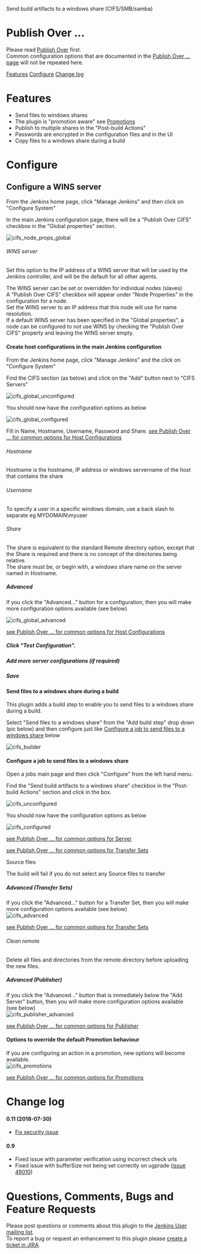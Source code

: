 Send build artifacts to a windows share (CIFS/SMB/samba)

# Publish Over ...

Please read [Publish Over](https://plugins.jenkins.io/publish-over/) first.  
Common configuration options that are documented in the [Publish Over ... page](https://plugins.jenkins.io/publish-over/) will not be repeated here.

[Features](https://plugins.jenkins.io/publish-over/#features)
[Configure](https://plugins.jenkins.io/publish-over/#configuration)
[Change log](https://plugins.jenkins.io/publish-over/#releases)

# Features

-   Send files to windows shares
-   The plugin is "promotion aware" see
    [Promotions](https://plugins.jenkins.io/publish-over/#promotions)
-   Publish to multiple shares in the "Post-build Actions"
-   Passwords are encrypted in the configuration files and in the UI
-   Copy files to a windows share during a build

# Configure

## Configure a WINS server

From the Jenkins home page, click "Manage Jenkins" and then click on
"Configure System"

In the main Jenkins configuration page, there will be a "Publish Over
CIFS" checkbox in the "Global properties" section.

![cifs_node_props_global](docs/images/cifs_node_props_global.png)

###### WINS server

Set this option to the IP address of a WINS server that will be used by
the Jenkins controller, and will be the default for all other agents.

The WINS server can be set or overridden for individual nodes (slaves)  
A "Publish Over CIFS" checkbox will appear under "Node Properties" in
the configuration for a node.  
Set the WINS server to an IP address that this node will use for name
resolution.  
If a default WINS server has been specified in the "Global properties",
a node can be configured to not use WINS by checking the "Publish Over
CIFS" property and leaving the WINS server empty.

#### Create host configurations in the main Jenkins configuration

From the Jenkins home page, click "Manage Jenkins" and the click on
"Configure System"

Find the CIFS section (as below) and click on the "Add" button next to
"CIFS Servers"

![cifs_global_unconfigured](docs/images/cifs_global_unconfigured.png)

You should now have the configuration options as below

![cifs_global_configured](docs/images/cifs_global_configured.png)

Fill in Name, Hostname, Username, Password and Share. [see Publish Over
... for common options for Host
Configurations](http://localhost:8085/display/JENKINS/Publish+Over#PublishOver-host)

###### Hostname

Hostname is the hostname, IP address or windows servername of the host
that contains the share

###### Username

To specify a user in a specific windows domain, use a back slash to
separate eg MYDOMAIN\\myuser

###### Share

The share is equivalent to the standard Remote directory option, except
that the Share is required and there is no concept of the directories
being relative.  
The share must be, or begin with, a windows share name on the server
named in Hostname.

##### Advanced

If you click the "Advanced..." button for a configuration, then you will
make more configuration options available (see below)

![cifs_global_advanced](docs/images/cifs_global_advanced.png)

[see Publish Over ... for common options for Host
Configurations](http://localhost:8085/display/JENKINS/Publish+Over#PublishOver-host)

##### Click "Test Configuration".

##### Add more server configurations (if required)

##### Save

#### Send files to a windows share during a build

This plugin adds a build step to enable you to send files to a windows
share during a build.

Select "Send files to a windows share" from the "Add build step" drop
down (pic below) and then configure just like [Configure a job to send
files to a windows
share](http://localhost:8085/display/JENKINS/Publish+Over+CIFS+Plugin#PublishOverCIFSPlugin-configjob)
below

![cifs_builder](docs/images/cifs_builder.png)

#### Configure a job to send files to a windows share

Open a jobs main page and then click "Configure" from the left hand
menu.

Find the "Send build artifacts to a windows share" checkbox in the
"Post-build Actions" section and click in the box.

![cifs_unconfigured](docs/images/cifs_unconfigured.png)

You should now have the configuration options as below

![cifs_configured](docs/images/cifs_configured.png)

[see Publish Over ... for common options for
Server](http://localhost:8085/display/JENKINS/Publish+Over#PublishOver-server)

[see Publish Over ... for common options for Transfer
Sets](http://localhost:8085/display/JENKINS/Publish+Over#PublishOver-transfer)

Source files

The build will fail if you do not select any Source files to transfer

##### Advanced (Transfer Sets)

If you click the "Advanced..." button for a Transfer Set, then you will
make more configuration options available (see below)  
![cifs_advanced](docs/images/cifs_advanced.png)

[see Publish Over ... for common options for Transfer
Sets](http://localhost:8085/display/JENKINS/Publish+Over#PublishOver-transfer)

###### Clean remote

Delete all files and directories from the remote directory before
uploading the new files.

##### Advanced (Publisher)

If you click the "Advanced..." button that is immediately below the "Add
Server" button, then you will make more configuration options available
(see below)  
![cifs_publisher_advanced](docs/images/cifs_publisher_advanced.png)

[see Publish Over ... for common options for
Publisher](http://localhost:8085/display/JENKINS/Publish+Over#PublishOver-publisher)

#### Options to override the default Promotion behaviour

If you are configuring an action in a promotion, new options will become
available.  
![cifs_promotions](docs/images/cifs_promotions.png)

[see Publish Over ... for common options for
Promotions](http://localhost:8085/display/JENKINS/Publish+Over#PublishOver-promotions)

# Change log

#### 0.11 (2018-07-30)

-   [Fix security
    issue](https://jenkins.io/security/advisory/2018-07-30/#SECURITY-975)

#### 0.9

-   Fixed issue with parameter verification using incorrect check urls
-   Fixed issue with bufferSize not being set correctly on ugprade
    ([issue
    49010](https://issues.jenkins.io/browse/JENKINS-49010))  
      

# Questions, Comments, Bugs and Feature Requests

Please post questions or comments about this plugin to the [Jenkins User
mailing list](http://www.jenkins.io/content/mailing-lists).  
To report a bug or request an enhancement to this plugin please [create
a ticket in
JIRA](https://issues.jenkins-ci.org/browse/JENKINS/component/15850).